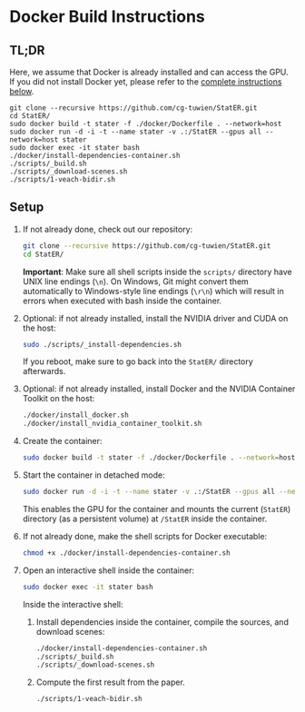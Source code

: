 # Docker Build Instructions


## TL;DR

Here, we assume that Docker is already installed and can access the GPU.
If you did not install Docker yet, please refer to the [complete instructions below](#setup).

```
git clone --recursive https://github.com/cg-tuwien/StatER.git
cd StatER/
sudo docker build -t stater -f ./docker/Dockerfile . --network=host
sudo docker run -d -i -t --name stater -v .:/StatER --gpus all --network=host stater
sudo docker exec -it stater bash
./docker/install-dependencies-container.sh
./scripts/_build.sh
./scripts/_download-scenes.sh
./scripts/1-veach-bidir.sh
```

## Setup 

1. If not already done, check out our repository:
    ```bash
    git clone --recursive https://github.com/cg-tuwien/StatER.git
    cd StatER/
    ```

    **Important**:
    Make sure all shell scripts inside the `scripts/` directory have UNIX line endings (`\n`).
    On Windows, Git might convert them automatically to Windows-style line endings (`\r\n`) which will result in errors when executed with bash inside the container.

2. Optional: if not already installed, install the NVIDIA driver and CUDA on the host:
    ```bash
    sudo ./scripts/_install-dependencies.sh
    ```
    If you reboot, make sure to go back into the `StatER/` directory afterwards.

3. Optional: if not already installed, install Docker and the NVIDIA Container Toolkit on the host:
    ```bash
    ./docker/install_docker.sh
    ./docker/install_nvidia_container_toolkit.sh 
    ``` 

4. Create the container:
    ```bash
    sudo docker build -t stater -f ./docker/Dockerfile . --network=host
    ```    

5. Start the container in detached mode:
    ```bash
    sudo docker run -d -i -t --name stater -v .:/StatER --gpus all --network=host stater
    ```
    This enables the GPU for the container and mounts the current (`StatER`) directory (as a persistent volume) at `/StatER` inside the container.

6. If not already done, make the shell scripts for Docker executable:
    ```bash
    chmod +x ./docker/install-dependencies-container.sh
    ```

7. Open an interactive shell inside the container:
    ```bash
    sudo docker exec -it stater bash
    ```

    Inside the interactive shell:

    1. Install dependencies inside the container, compile the sources, and download scenes:
        ```bash
        ./docker/install-dependencies-container.sh
        ./scripts/_build.sh
        ./scripts/_download-scenes.sh
        ```

    2. Compute the first result from the paper.
        ```bash 
        ./scripts/1-veach-bidir.sh
        ```
